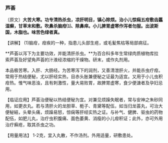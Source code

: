 ### 芦荟

〔原文〕**大苦大寒。功专清热杀虫，凉肝明目，镇心除烦。治小儿惊痫五疳敷齿䘌湿癣，甘草末和敷。吹鼻杀脑疳⑴、除鼻痒。小儿脾胃虚寒作泻者勿服。出波斯国，木脂也。味苦色绿者真。**

【讲解】 (1)脑疳，疳疾的一种，指患儿头部生疮，或毛髪焦枯等局部病征。

**芦荟以泻下为主要功效，并能清肝杀虫。**为百合科多年生常绿肉质植物库拉索芦荟及好望角芦荟的汁液经浓缩的干燥物。研末，或作丸剂用。

本品极苦寒。入肝、大肠经。为苦寒泻下的润剂，又善清泄肝火，并能杀虫疗疳。常用于热结便秘，尤以肝经实热，目赤头胀兼便秘之证最为适宜。又用于小儿虫积疳热。惟气味恶浊，且有刺激性，量大易败胃，故脾胃虚寒，食少便溏者及孕妇忌用。

【临证应用】芦荟治便秘以热结便秘为宜。对兼见烦躁失眠者，常与安神之朱砂同用，如更衣丸。若与清肝火的龙胆草、栀子、青黛等配伍，如当归龙荟丸，可治大便秘結，头晕头痛，烦躁易怒，惊痫等肝经实热之证。与补气、健脾、驱虫的药物配伍，如肥儿丸，治疗虫积腹痛、面色萎黄、消瘦的小儿疳积证；此外，亦可外用治疗癣疮，取其杀虫之功。

【用量用法】 1-2克，宜入丸散，不作汤剂。外用适量，研敷患处。
